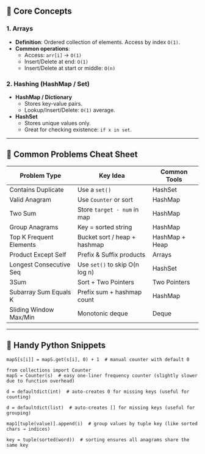 ## 🔑 Core Concepts

### 1. Arrays
- **Definition**: Ordered collection of elements. Access by index `O(1)`.
- **Common operations**:
  - Access: `arr[i]` → `O(1)`
  - Insert/Delete at end: `O(1)`
  - Insert/Delete at start or middle: `O(n)`

### 2. Hashing (HashMap / Set)
- **HashMap / Dictionary**
  - Stores key-value pairs.
  - Lookup/Insert/Delete: `O(1)` average.
- **HashSet**
  - Stores unique values only.
  - Great for checking existence: `if x in set`.

---
## 🧠 Common Problems Cheat Sheet

| Problem Type              | Key Idea                      | Common Tools |
|---------------------------|-------------------------------|--------------|
| Contains Duplicate        | Use a `set()`                 | HashSet      |
| Valid Anagram             | Use `Counter` or sort         | HashMap      |
| Two Sum                   | Store `target - num` in map   | HashMap      |
| Group Anagrams            | Key = sorted string           | HashMap      |
| Top K Frequent Elements   | Bucket sort / heap + hashmap  | HashMap + Heap|
| Product Except Self       | Prefix & Suffix products      | Arrays       |
| Longest Consecutive Seq   | Use `set()` to skip O(n log n)| HashSet      |
| 3Sum                      | Sort + Two Pointers           | Two Pointers |
| Subarray Sum Equals K     | Prefix sum + hashmap count    | HashMap      |
| Sliding Window Max/Min    | Monotonic deque               | Deque        |

---
## 🧰 Handy Python Snippets
```text
mapS[s[i]] = mapS.get(s[i], 0) + 1  # manual counter with default 0

from collections import Counter
mapS = Counter(s)  # easy one-liner frequency counter (slightly slower due to function overhead)

d = defaultdict(int)  # auto-creates 0 for missing keys (useful for counting)

d = defaultdict(list)  # auto-creates [] for missing keys (useful for grouping)

map1[tuple(value)].append(i)  # group values by tuple key (like sorted chars → indices)

key = tuple(sorted(word))  # sorting ensures all anagrams share the same key

```
